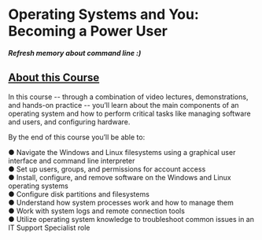 # Operating Systems and You: Becoming a Power User
***Refresh memory about command line :)***
## [About this Course](https://www.coursera.org/learn/os-power-user/home/info)

In this course -- through a combination of video lectures, demonstrations, and hands-on practice -- you’ll learn about the main components of an operating system and how to perform critical tasks like managing software and users, and configuring hardware. 

By the end of this course you’ll be able to:

● Navigate the Windows and Linux filesystems using a graphical user interface and command line interpreter </br>
● Set up users, groups, and permissions for account access </br>
● Install, configure, and remove software on the Windows and Linux operating systems </br>
● Configure disk partitions and filesystems </br>
● Understand how system processes work and how to manage them </br>
● Work with system logs and remote connection tools </br>
● Utilize operating system knowledge to troubleshoot common issues in an IT Support Specialist role </br>
